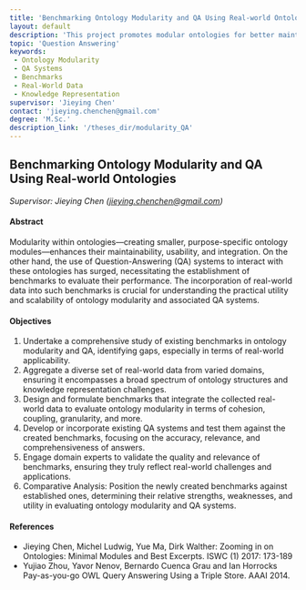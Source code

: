```yaml
---
title: 'Benchmarking Ontology Modularity and QA Using Real-world Ontologies'
layout: default
description: 'This project promotes modular ontologies for better maintenance and usability, alongside developing benchmarks for QA systems interacting with them. Incorporating real-world data is key to evaluating their practicality and scalability effectively.'
topic: 'Question Answering'
keywords: 
 - Ontology Modularity
 - QA Systems
 - Benchmarks
 - Real-World Data
 - Knowledge Representation
supervisor: 'Jieying Chen'
contact: 'jieying.chenchen@gmail.com'
degree: 'M.Sc.'
description_link: '/theses_dir/modularity_QA'
---
```


## Benchmarking Ontology Modularity and QA Using Real-world Ontologies

*Supervisor: Jieying Chen (jieying.chenchen@gmail.com)*

#### Abstract 
Modularity within ontologies—creating smaller, purpose-specific ontology modules—enhances their maintainability, usability, and integration. On the other hand, the use of Question-Answering (QA) systems to interact with these ontologies has surged, necessitating the establishment of benchmarks to evaluate their performance. The incorporation of real-world data into such benchmarks is crucial for understanding the practical utility and scalability of ontology modularity and associated QA systems.


#### Objectives
1. Undertake a comprehensive study of existing benchmarks in ontology modularity and QA, identifying gaps, especially in terms of real-world applicability. 
2. Aggregate a diverse set of real-world data from varied domains, ensuring it encompasses a broad spectrum of ontology structures and knowledge representation challenges. 
3. Design and formulate benchmarks that integrate the collected real-world data to evaluate ontology modularity in terms of cohesion, coupling, granularity, and more. 
4. Develop or incorporate existing QA systems and test them against the created benchmarks, focusing on the accuracy, relevance, and comprehensiveness of answers. 
5. Engage domain experts to validate the quality and relevance of benchmarks, ensuring they truly reflect real-world challenges and applications. 
6. Comparative Analysis: Position the newly created benchmarks against established ones, determining their relative strengths, weaknesses, and utility in evaluating ontology modularity and QA systems.

#### References
- Jieying Chen, Michel Ludwig, Yue Ma, Dirk Walther: Zooming in on Ontologies: Minimal Modules and Best Excerpts. ISWC (1) 2017: 173-189
- Yujiao Zhou, Yavor Nenov, Bernardo Cuenca Grau and Ian Horrocks Pay-as-you-go OWL Query Answering Using a Triple Store. AAAI 2014.



